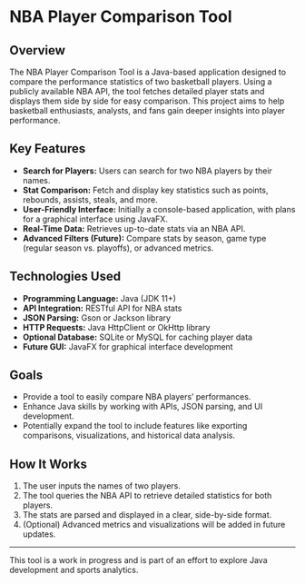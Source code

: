 # NBA Player Comparison Tool

## Overview
The NBA Player Comparison Tool is a Java-based application designed to compare the performance statistics of two basketball players. Using a publicly available NBA API, the tool fetches detailed player stats and displays them side by side for easy comparison. This project aims to help basketball enthusiasts, analysts, and fans gain deeper insights into player performance.

## Key Features
- **Search for Players:** Users can search for two NBA players by their names.
- **Stat Comparison:** Fetch and display key statistics such as points, rebounds, assists, steals, and more.
- **User-Friendly Interface:** Initially a console-based application, with plans for a graphical interface using JavaFX.
- **Real-Time Data:** Retrieves up-to-date stats via an NBA API.
- **Advanced Filters (Future):** Compare stats by season, game type (regular season vs. playoffs), or advanced metrics.

## Technologies Used
- **Programming Language:** Java (JDK 11+)
- **API Integration:** RESTful API for NBA stats
- **JSON Parsing:** Gson or Jackson library
- **HTTP Requests:** Java HttpClient or OkHttp library
- **Optional Database:** SQLite or MySQL for caching player data
- **Future GUI:** JavaFX for graphical interface development

## Goals
- Provide a tool to easily compare NBA players’ performances.
- Enhance Java skills by working with APIs, JSON parsing, and UI development.
- Potentially expand the tool to include features like exporting comparisons, visualizations, and historical data analysis.

## How It Works
1. The user inputs the names of two players.
2. The tool queries the NBA API to retrieve detailed statistics for both players.
3. The stats are parsed and displayed in a clear, side-by-side format.
4. (Optional) Advanced metrics and visualizations will be added in future updates.

---
This tool is a work in progress and is part of an effort to explore Java development and sports analytics.

